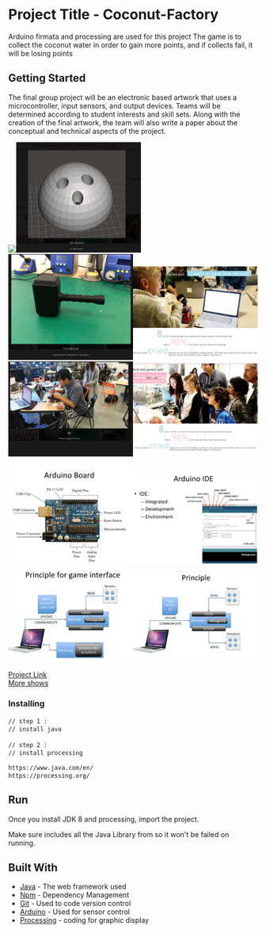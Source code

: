 # Project Title - Coconut-Factory

Arduino firmata and processing are used for this project
The game is to collect the coconut water in order to gain more points, and if collects fail, it will be losing points

## Getting Started
The final group project will be an electronic based artwork that uses a microcontroller, input sensors, and output
devices. Teams will be determined according to student interests and skill sets. Along with the creation of the
final artwork, the team will also write a paper about the conceptual and technical aspects of the project.
  
<img src= "https://static.wixstatic.com/media/74ac36_a23bdd2f4f4348a5ae8c671bf51fa251~mv2_d_1600_1244_s_2.jpeg/v1/fill/w_768,h_600,al_c,q_85,usm_0.66_1.00_0.01/74ac36_a23bdd2f4f4348a5ae8c671bf51fa251~mv2_d_1600_1244_s_2.webp" width="50%"><img src="/img/3Dcoconut.png" width="50%"><img src="/img/hammer.png" width="50%"><img src="/img/response.png" width="50%"><img src="/img/workflow.png" width="50%"><img src="/img/obsessed.png" width="50%">

<img src="/img/arduino.png" width="50%"><img src="/img/arduinoide.png" width="50%"><img src="/img/gameinterface.png" width="50%"><img src="/img/principle.png" width="50%">

<a href="https://hlou29.wixsite.com/coconutfactrory" >Project Link</a>
<br />
<a href="https://photos.google.com/share/AF1QipNhajeie5Q4biKghKl04oiNoYqw8544lsla8FiLHtdzqiW2kLI7ULc9DbEgQB391g?key=QXRVNjRpb2NKdHE3aGNoVEsxZ2l0VDFLZGR6b2p3" >More shows </a>

### Installing

```
// step 1 : 
// install java

// step 2 : 
// install processing
```

```
https://www.java.com/en/
https://processing.org/
```

## Run

Once you install JDK 8 and processing, import the project. 

Make sure includes all the Java Library from so it won't be failed on running.

## Built With

* [Java](https://www.java.com/) - The web framework used
* [Npm](https://npm.org/) - Dependency Management
* [Git](https://github.com) - Used to code version control
* [Arduino](hjp://www.arduino.cc/) - Used for sensor control
* [Processing](hjp://processing.org/) - coding for graphic display
